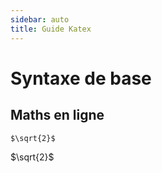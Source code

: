 ```yaml
---
sidebar: auto
title: Guide Katex
---
```


# Syntaxe de base

## Maths en ligne

```md
$\sqrt{2}$
```

$\sqrt{2}$